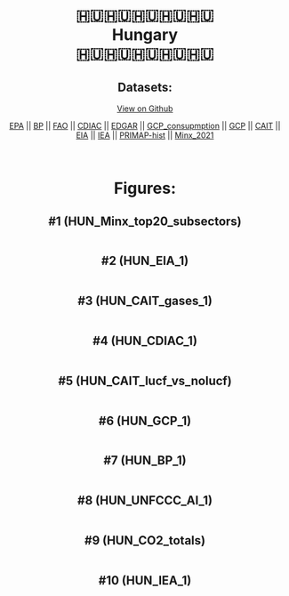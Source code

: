 
<center>
<h1 align="center">
🇭🇺🇭🇺🇭🇺🇭🇺🇭🇺
<br>
Hungary
<br>
🇭🇺🇭🇺🇭🇺🇭🇺🇭🇺
</h1>
<h2>Datasets:</h2>
<p><a href="https://github.com/dquintani/GreenhouseData/tree/master/country_data/HUN_Hungary/data">View on Github</a>
<br></p><p><a href="data/HUN_EPA.csv">EPA</a> || <a href="data/HUN_BP.csv">BP</a> || <a href="data/HUN_FAO.csv">FAO</a> || <a href="data/HUN_CDIAC.csv">CDIAC</a> || <a href="data/HUN_EDGAR.csv">EDGAR</a> || <a href="data/HUN_GCP_consupmption.csv">GCP_consupmption</a> || <a href="data/HUN_GCP.csv">GCP</a> || <a href="data/HUN_CAIT.csv">CAIT</a> || <a href="data/HUN_EIA.csv">EIA</a> || <a href="data/HUN_IEA.csv">IEA</a> || <a href="data/HUN_PRIMAP-hist.csv">PRIMAP-hist</a> || <a href="data/HUN_Minx_2021.csv">Minx_2021</a></p><p><br></p>
<h1>Figures:</h1><h2>#1 (HUN_Minx_top20_subsectors)</h2>
<p><img alt="" src="figures/HUN_Minx_top20_subsectors.png" /></p><h2>#2 (HUN_EIA_1)</h2>
<p><img alt="" src="figures/HUN_EIA_1.png" /></p><h2>#3 (HUN_CAIT_gases_1)</h2>
<p><img alt="" src="figures/HUN_CAIT_gases_1.png" /></p><h2>#4 (HUN_CDIAC_1)</h2>
<p><img alt="" src="figures/HUN_CDIAC_1.png" /></p><h2>#5 (HUN_CAIT_lucf_vs_nolucf)</h2>
<p><img alt="" src="figures/HUN_CAIT_lucf_vs_nolucf.png" /></p><h2>#6 (HUN_GCP_1)</h2>
<p><img alt="" src="figures/HUN_GCP_1.png" /></p><h2>#7 (HUN_BP_1)</h2>
<p><img alt="" src="figures/HUN_BP_1.png" /></p><h2>#8 (HUN_UNFCCC_AI_1)</h2>
<p><img alt="" src="figures/HUN_UNFCCC_AI_1.png" /></p><h2>#9 (HUN_CO2_totals)</h2>
<p><img alt="" src="figures/HUN_CO2_totals.png" /></p><h2>#10 (HUN_IEA_1)</h2>
<p><img alt="" src="figures/HUN_IEA_1.png" /></p>